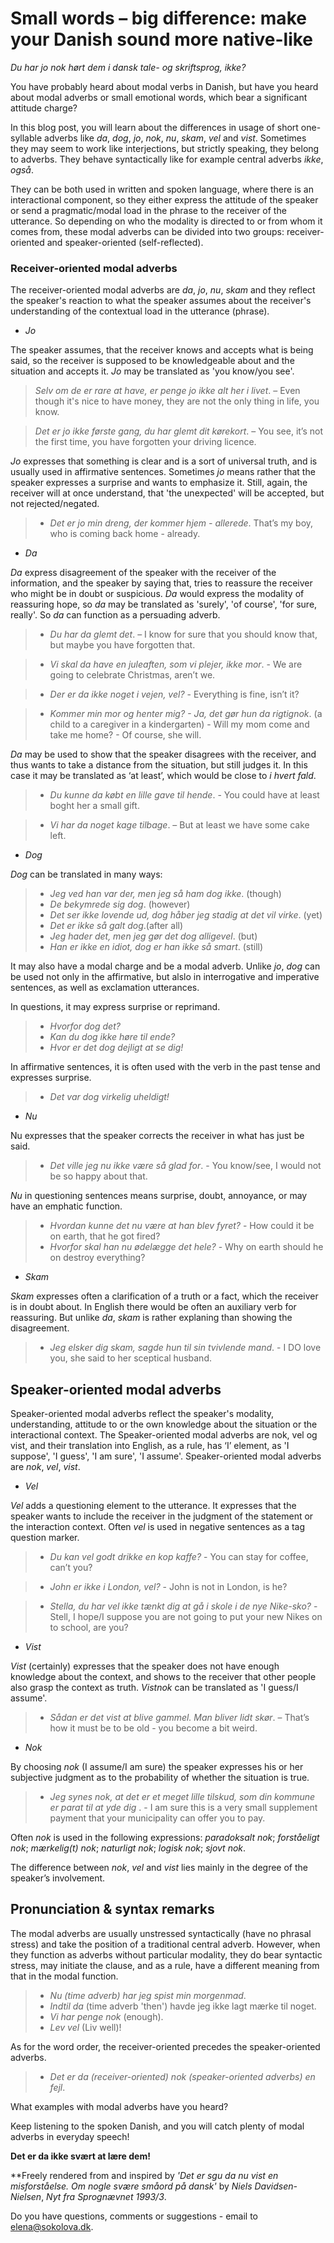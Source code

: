 # Small words – big difference: make your Danish sound more native-like

*Du har jo nok hørt dem i dansk tale- og skriftsprog, ikke?* 

You have probably heard about modal verbs in Danish, but have you heard about modal adverbs or small emotional words, which bear а significant attitude charge? 

In this blog post, you will learn about the differences in usage of short one-syllable adverbs like *da*, *dog*, *jo*, *nok*, *nu*, *skam*, *vel* and *vist*. Sometimes they may seem to work like interjections, but strictly speaking, they belong to adverbs. They behave syntactically like for example central adverbs *ikke*, *også*.

They can be both used in written and spoken language, where there is an interactional component, so they either express the attitude of the speaker or send a pragmatic/modal load in the phrase to the receiver of the utterance. So depending on who the modality is directed to or from whom it comes from, these modal adverbs can be divided into two groups: receiver-oriented and speaker-oriented (self-reflected). 

### Receiver-oriented modal adverbs 

The receiver-oriented modal adverbs  are *da*, *jo*, *nu*, *skam* and they reflect the speaker's reaction to what the speaker assumes about the receiver's understanding of the contextual load in the utterance (phrase).

* *Jo* 

The speaker assumes, that the receiver knows and accepts what is being said, so the receiver is supposed to be knowledgeable about and the situation and accepts it. *Jo* may be translated as 'you know/you see'.

> *Selv om de er rare at have, er penge jo ikke alt her i livet*. – Even though it's nice to have money, they are not the only thing in life, you know. 

> *Det er jo ikke første gang, du har glemt dit kørekort*. – You see, it’s not the first time, you have forgotten your driving licence. 

*Jo* expresses that something is clear and is a sort of universal truth, and is usually used in affirmative sentences.
Sometimes *jo* means rather that the speaker expresses a surprise and wants to emphasize it. Still, again, the receiver will at once understand, that 'the unexpected' will be accepted, but not rejected/negated. 

> * *Det er jo min dreng, der kommer hjem - allerede*. That’s my boy, who is coming back home - already.


* *Da*

*Da* express disagreement of the speaker with the receiver of the information, and the speaker by saying that, tries to reassure the receiver who might be in doubt or suspicious. *Da* would express the modality of reassuring hope, so *da* may be translated as 'surely', 'of course', 'for sure, really'. So *da* can function as a persuading adverb.  

> * *Du har da glemt det*. – I know for sure that you should know that, but maybe you have forgotten that. 

> * *Vi skal da have en juleaften, som vi plejer, ikke mor*. - We are going to celebrate Christmas, aren’t we. 

> * *Der er da ikke noget i vejen, vel?* - Everything is fine, isn’t it?

> * *Kommer min mor og henter mig? - Ja, det gør hun da rigtignok*. (a child to a caregiver in a kindergarten) - Will my mom come and take me home? - Of course, she will.  

*Da* may be used to show that the speaker disagrees with the receiver, and thus wants to take a distance from the situation, but still judges it. In this case it may be translated as ‘at least’, which would be close to *i hvert fald*. 

> * *Du kunne da købt en lille gave til hende*. - You could have at least boght her a small gift. 

> * *Vi har da noget kage tilbage*. – But at least we have some cake left.


* *Dog*

*Dog* can be translated in many ways:

> * *Jeg ved han var der, men jeg så ham dog ikke*. (though) 
> * *De bekymrede sig dog*. (however)
> * *Det ser ikke lovende ud, dog håber jeg stadig at det vil virke*. (yet) 
> * *Det er ikke så galt dog*.(after all)
> * *Jeg hader det, men jeg gør det dog alligevel*. (but)
> * *Han er ikke en idiot, dog er han ikke så smart*. (still)

It may also have a modal charge and be a modal adverb. Unlike *jo*, *dog* can be used not only in the affirmative, but alslo in interrogative and imperative sentences, as well as exclamation utterances. 

In questions, it may express surprise or reprimand. 

> * *Hvorfor dog det?* 
> * *Kan du dog ikke høre til ende?* 
> * *Hvor er det dog dejligt at se dig!*

In affirmative sentences, it is often used with the verb in the past tense and expresses surprise.

> * *Det var dog virkelig uheldigt!*


* *Nu*

Nu expresses that the speaker corrects the receiver in what has just be said. 

> * *Det ville jeg nu ikke være så glad for*. - You know/see, I would not be so happy about that. 

*Nu* in questioning sentences means surprise, doubt, annoyance, or may have an emphatic function.  

> * *Hvordan kunne det nu være at han blev fyret?* - How could it be on earth, that he got fired? 
> * *Hvorfor skal han nu ødelægge det hele?* - Why on earth should he on destroy everything? 


* *Skam*

*Skam* expresses often a clarification of a truth or a fact, which the receiver is in doubt about. In English there would be often an auxiliary verb for reassuring. But unlike *da*, *skam* is rather explaning than showing the disagreement. 

> * *Jeg elsker dig skam, sagde hun til sin tvivlende mand*. - I DO love you, she said to her sceptical husband.


## Speaker-oriented modal adverbs

Speaker-oriented modal adverbs reflect the speaker's modality, understanding, attitude to or the own knowledge about the situation or the interactional context. The Speaker-oriented modal adverbs are nok, vel og vist, and their translation into English, as a rule, has ‘I’ element, as 'I suppose', 'I guess', 'I am sure', 'I assume'. Speaker-oriented modal adverbs are *nok*, *vel*, *vist*.


* *Vel*

*Vel* adds a questioning element to the utterance. It expresses that the speaker wants to include the receiver in the judgment of the statement or the interaction context. Often *vel* is used in negative sentences as a tag question marker. 

> * *Du kan vel godt drikke en kop kaffe?* - You can stay for coffee, can’t you?

> * *John er ikke i London, vel?* - John is not in London, is he?

> * *Stella, du har vel ikke tænkt dig at gå i skole i de nye Nike-sko?* - Stell, I hope/I suppose you are not going to put your new Nikes on to school, are you?


* *Vist*

*Vist* (certainly) expresses that the speaker does not have enough knowledge about the context, and shows to the receiver that other people also grasp the context as truth. *Vistnok* can be translated as 'I guess/I assume'. 

> * *Sådan er det vist at blive gammel. Man bliver lidt skør*. – That’s how it must be to be old - you become a bit weird. 


* *Nok*

By choosing *nok* (I assume/I am sure) the speaker expresses his or her subjective judgment as to the probability of whether the situation is true.  

> * *Jeg synes nok, at det er et meget lille tilskud, som din kommune er parat til at yde dig* . - I am sure this is a very small supplement payment that your municipality can offer you to pay. 

Often *nok* is used in the following expressions: *paradoksalt nok*; *forståeligt nok*; *mærkelig(t) nok*; *naturligt nok*; *logisk nok*; *sjovt nok*. 

The difference between *nok*, *vel* and *vist* lies mainly in the degree of the speaker’s involvement.

## Pronunciation & syntax remarks

The modal adverbs are usually unstressed syntactically (have no phrasal stress) and take the position of a traditional central adverb. However, when they function as adverbs without particular modality, they do bear syntactic stress, may initiate the clause, and as a rule, have a different meaning from that in the modal function. 

> * *Nu (time adverb) har jeg spist min morgenmad*.
> * *Indtil da* (time adverb 'then') havde jeg ikke lagt mærke til noget.
> * *Vi har penge nok* (enough).
> * *Lev vel* (Liv well)!

As for the word order, the receiver-oriented precedes the speaker-oriented adverbs.  

> * *Det er da (receiver-oriented) nok (speaker-oriented adverbs) en fejl*. 

What examples with modal adverbs have you heard? 

Keep listening to the spoken Danish, and you will catch plenty of modal adverbs in everyday speech! 

**Det er da ikke svært at lære dem!**

**Freely rendered from and inspired by *'Det er sgu da nu vist en misforståelse. Om nogle svære småord på dansk'* by *Niels Davidsen-Nielsen*, *Nyt fra Sprognævnet 1993/3*. 

Do you have questions, comments or suggestions - email to [elena@sokolova.dk](mailto:elena@sokolova.dk). 

<script async data-uid="135a810818" src="https://fantastic-artisan-8379.ck.page/135a810818/index.js"></script>


